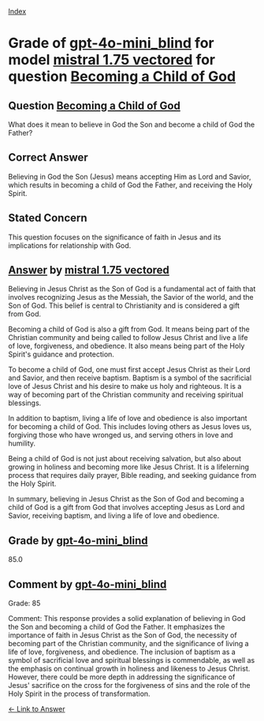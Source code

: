 
[Index](../../../../index.md)
# Grade of [gpt-4o-mini_blind](../../../grading_models/gpt-4o-mini_blind.md) for model [mistral 1.75 vectored](../../../answering_models/mistral_1.75_vectored.md) for question [Becoming a Child of God](../../../questions/Becoming_a_Child_of_God.md)

## Question [Becoming a Child of God](../../../questions/Becoming_a_Child_of_God.md)
What does it mean to believe in God the Son and become a child of God the Father?

## Correct Answer
Believing in God the Son (Jesus) means accepting Him as Lord and Savior, which results in becoming a child of God the Father, and receiving the Holy Spirit.

## Stated Concern
This question focuses on the significance of faith in Jesus and its implications for relationship with God.

## [Answer](../Becoming_a_Child_of_God.md) by [mistral 1.75 vectored](../../../answering_models/mistral_1.75_vectored.md)
Believing in Jesus Christ as the Son of God is a fundamental act of faith that involves recognizing Jesus as the Messiah, the Savior of the world, and the Son of God. This belief is central to Christianity and is considered a gift from God.

Becoming a child of God is also a gift from God. It means being part of the Christian community and being called to follow Jesus Christ and live a life of love, forgiveness, and obedience. It also means being part of the Holy Spirit's guidance and protection.

To become a child of God, one must first accept Jesus Christ as their Lord and Savior, and then receive baptism. Baptism is a symbol of the sacrificial love of Jesus Christ and his desire to make us holy and righteous. It is a way of becoming part of the Christian community and receiving spiritual blessings.

In addition to baptism, living a life of love and obedience is also important for becoming a child of God. This includes loving others as Jesus loves us, forgiving those who have wronged us, and serving others in love and humility.

Being a child of God is not just about receiving salvation, but also about growing in holiness and becoming more like Jesus Christ. It is a lifelerning process that requires daily prayer, Bible reading, and seeking guidance from the Holy Spirit.

In summary, believing in Jesus Christ as the Son of God and becoming a child of God is a gift from God that involves accepting Jesus as Lord and Savior, receiving baptism, and living a life of love and obedience.

## Grade by [gpt-4o-mini_blind](../../../grading_models/gpt-4o-mini_blind.md)
85.0

## Comment by [gpt-4o-mini_blind](../../../grading_models/gpt-4o-mini_blind.md)
Grade: 85

Comment: This response provides a solid explanation of believing in God the Son and becoming a child of God the Father. It emphasizes the importance of faith in Jesus Christ as the Son of God, the necessity of becoming part of the Christian community, and the significance of living a life of love, forgiveness, and obedience. The inclusion of baptism as a symbol of sacrificial love and spiritual blessings is commendable, as well as the emphasis on continual growth in holiness and likeness to Jesus Christ. However, there could be more depth in addressing the significance of Jesus' sacrifice on the cross for the forgiveness of sins and the role of the Holy Spirit in the process of transformation.

[&lt;- Link to Answer](../Becoming_a_Child_of_God.md)
